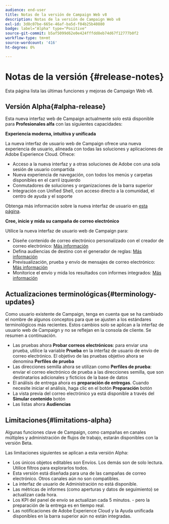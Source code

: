 ```yaml
---
audience: end-user
title: Notas de la versión de Campaign Web v8
description: Notas de la versión de Campaign Web v8
exl-id: 3d8c07be-665e-46af-ba5d-f04b25b40880
badge: label="Alpha" type="Positive"
source-git-commit: b5af5099d62e0e424fffdd8eb74d67f12777b0f2
workflow-type: tm+mt
source-wordcount: '416'
ht-degree: 0%

---
```



# Notas de la versión {#release-notes}

Esta página lista las últimas funciones y mejoras de Campaign Web v8.

## Versión Alpha{#alpha-release}

Esta nueva interfaz web de Campaign actualmente solo está disponible para **Profesionales alfa** con las siguientes capacidades:

**Experiencia moderna, intuitiva y unificada**

La nueva interfaz de usuario web de Campaign ofrece una nueva experiencia de usuario, alineada con todas las soluciones y aplicaciones de Adobe Experience Cloud. Ofrece:

* Acceso a la nueva interfaz y a otras soluciones de Adobe con una sola sesión de usuario compartida
* Nueva experiencia de navegación, con todos los menús y carpetas disponibles en el carril izquierdo
* Conmutadores de soluciones y organizaciones de la barra superior
* Integración con Unified Shell, con acceso directo a la comunidad, el centro de ayuda y el soporte
<!--
No search and pulse notifications in Alpha
-->

Obtenga más información sobre la nueva interfaz de usuario en [esta página](../get-started/user-interface.md).

**Cree, inicie y mida su campaña de correo electrónico**

Utilice la nueva interfaz de usuario web de Campaign para:

* Diseñe contenido de correo electrónico personalizado con el creador de correo electrónico: [Más información](../content/edit-content.md)
* Defina audiencias de destino con el generador de reglas: [Más información](../audience/about-audiences.md)
* Previsualización, prueba y envío de mensajes de correo electrónico: [Más información](../monitor/prepare-send.md)
* Monitorice el envío y mida los resultados con informes integrados: [Más información](../reporting/reports.md)

<!--
add info somewhere to remind users that
* they still have access to their console (+ link to v8 console doc)
* they keep their existing data (example: will be able to use their existing delivery templates to create deliveries)
-->


## Actualizaciones terminológicas{#terminology-updates}

Como usuario existente de Campaign, tenga en cuenta que se ha cambiado el nombre de algunos conceptos para que se ajusten a los estándares terminológicos más recientes. Estos cambios solo se aplican a la interfaz de usuario web de Campaign y no se reflejan en la consola de cliente. Se resumen a continuación.

* Las pruebas ahora **Probar correos electrónicos**: para enviar una prueba, utilice la variable **Prueba** en la interfaz de usuario de envío de correo electrónico. El objetivo de las pruebas objetivo ahora se denomina **Perfiles de prueba**
* Las direcciones semilla ahora se utilizan como **Perfiles de prueba**: enviar el correo electrónico de prueba a las direcciones semilla, que son destinatarios adicionales y ficticios de la base de datos
* El análisis de entrega ahora es **preparación de entregas**. Cuando necesite iniciar el análisis, haga clic en el botón **Preparación** botón
* La vista previa del correo electrónico ya está disponible a través del **Simular contenido** botón
* Las listas ahora **Audiencias**

## Limitaciones{#limitations-alpha}

Algunas funciones clave de Campaign, como campañas en canales múltiples y administración de flujos de trabajo, estarán disponibles con la versión Beta.

Las limitaciones siguientes se aplican a esta versión Alpha:

* Los únicos objetos editables son Envíos. Los demás son de solo lectura. Utilice filtros para explorarlos todos.
* Esta versión está diseñada para una de las campañas de correo electrónico. Otros canales aún no son compatibles.
* La interfaz de usuario de Administración no está disponible.
* Las métricas de informes (como aperturas y datos de seguimiento) se actualizan cada hora.
* Los KPI del panel de envío se actualizan cada 5 minutos. - pero la preparación de la entrega es en tiempo real.
* Las notificaciones de Adobe Experience Cloud y la Ayuda unificada disponibles en la barra superior aún no están integradas.

